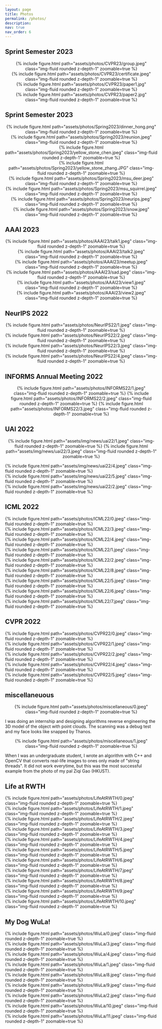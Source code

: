 ```yaml
---
layout: page
title: Photos
permalink: /photos/
description:
nav: true
nav_order: 6
---
```


<div class="projects">

  <h2 class="category">Sprint Semester 2023</h2>

  <center>

  <div class="row mt-3">
    <div class="col-sm mt-3 mt-md-0">
        {% include figure.html path="assets/photos/CVPR23/group.jpeg" class="img-fluid rounded z-depth-1" zoomable=true %}
    </div>
    <div class="col-sm mt-3 mt-md-0">
        {% include figure.html path="assets/photos/CVPR23/certificate.jpeg" class="img-fluid rounded z-depth-1" zoomable=true %}
    </div>
  </div>

  <div class="row mt-3">
    <div class="col-sm mt-3 mt-md-0">
        {% include figure.html path="assets/photos/CVPR23/paper1.jpg" class="img-fluid rounded z-depth-1" zoomable=true %}
    </div>
    <div class="col-sm mt-3 mt-md-0">
        {% include figure.html path="assets/photos/CVPR23/paper2.jpg" class="img-fluid rounded z-depth-1" zoomable=true %}
    </div>
  </div>

  </center>

  <h2 class="category">Sprint Semester 2023</h2>

  <center>

  <div class="row mt-3">
    <div class="col-sm mt-3 mt-md-0">
        {% include figure.html path="assets/photos/Spring2023/dinner_hong.png" class="img-fluid rounded z-depth-1" zoomable=true %}
    </div>
    <div class="col-sm mt-3 mt-md-0">
        {% include figure.html path="assets/photos/Spring2023/reunion.jpeg" class="img-fluid rounded z-depth-1" zoomable=true %}
    </div>
  </div>

  <div class="row mt-3">
    <div class="col-sm mt-3 mt-md-0">
        {% include figure.html path="assets/photos/Spring2023/yellow_stone_chen.jpeg" class="img-fluid rounded z-depth-1" zoomable=true %}
    </div>
    <div class="col-sm mt-3 mt-md-0">
        {% include figure.html path="assets/photos/Spring2023/yellow_stone_zhang.JPG" class="img-fluid rounded z-depth-1" zoomable=true %}
    </div>
  </div>

  <div class="row mt-3">
    <div class="col-sm mt-3 mt-md-0">
        {% include figure.html path="assets/photos/Spring2023/msu_deer.jpeg" class="img-fluid rounded z-depth-1" zoomable=true %}
    </div>
    <div class="col-sm mt-3 mt-md-0">
        {% include figure.html path="assets/photos/Spring2023/msu_squirrel.jpeg" class="img-fluid rounded z-depth-1" zoomable=true %}
    </div>
  </div>

  <div class="row mt-3">
    <div class="col-sm mt-3 mt-md-0">
        {% include figure.html path="assets/photos/Spring2023/neurips.jpeg" class="img-fluid rounded z-depth-1" zoomable=true %}
    </div>
    <div class="col-sm mt-3 mt-md-0">
        {% include figure.html path="assets/photos/Spring2023/snow.jpeg" class="img-fluid rounded z-depth-1" zoomable=true %}
    </div>
  </div>

  </center>

  <h2 class="category">AAAI 2023</h2>

  <center>

  <div class="row mt-3">
    <div class="col-sm mt-3 mt-md-0">
        {% include figure.html path="assets/photos/AAAI23/talk1.jpeg" class="img-fluid rounded z-depth-1" zoomable=true %}
    </div>
    <div class="col-sm mt-3 mt-md-0">
        {% include figure.html path="assets/photos/AAAI23/talk2.jpeg" class="img-fluid rounded z-depth-1" zoomable=true %}
    </div>
  </div>

  <div class="row mt-3">
    <div class="col-sm mt-3 mt-md-0">
        {% include figure.html path="assets/photos/AAAI23/meetup.jpeg" class="img-fluid rounded z-depth-1" zoomable=true %}
    </div>
    <div class="col-sm mt-3 mt-md-0">
        {% include figure.html path="assets/photos/AAAI23/sad.jpeg" class="img-fluid rounded z-depth-1" zoomable=true %}
    </div>
  </div>

  <div class="row mt-3">
    <div class="col-sm mt-3 mt-md-0">
        {% include figure.html path="assets/photos/AAAI23/view1.jpeg" class="img-fluid rounded z-depth-1" zoomable=true %}
    </div>
    <div class="col-sm mt-3 mt-md-0">
        {% include figure.html path="assets/photos/AAAI23/view2.jpeg" class="img-fluid rounded z-depth-1" zoomable=true %}
    </div>
  </div>

  </center>

  <h2 class="category">NeurIPS 2022</h2>

  <center>

  <div class="row mt-3">
    <div class="col-sm mt-3 mt-md-0">
        {% include figure.html path="assets/photos/NeurIPS22/1.jpeg" class="img-fluid rounded z-depth-1" zoomable=true %}
    </div>
    <div class="col-sm mt-3 mt-md-0">
        {% include figure.html path="assets/photos/NeurIPS22/2.jpeg" class="img-fluid rounded z-depth-1" zoomable=true %}
    </div>
  </div>

  <div class="row mt-3">
    <div class="col-sm mt-3 mt-md-0">
        {% include figure.html path="assets/photos/NeurIPS22/3.jpeg" class="img-fluid rounded z-depth-1" zoomable=true %}
    </div>
    <div class="col-sm mt-3 mt-md-0">
        {% include figure.html path="assets/photos/NeurIPS22/4.jpeg" class="img-fluid rounded z-depth-1" zoomable=true %}
    </div>
  </div>

  </center>

  <h2 class="category">INFORMS Annual Meeting 2022</h2>

  <center>

  {% include figure.html path="assets/photos/INFORMS22/1.jpeg" class="img-fluid rounded z-depth-1" zoomable=true %}
  {% include figure.html path="assets/photos/INFORMS22/2.jpeg" class="img-fluid rounded z-depth-1" zoomable=true %}
  {% include figure.html path="assets/photos/INFORMS22/3.jpeg" class="img-fluid rounded   z-depth-1" zoomable=true %}


  </center>

  <h2 class="category">UAI 2022</h2>

  <center>

  {% include figure.html path="assets/img/news/uai22/1.jpeg" class="img-fluid rounded z-depth-1" zoomable=true %}
  {% include figure.html path="assets/img/news/uai22/3.jpeg" class="img-fluid rounded z-depth-1" zoomable=true %}

  </center>
  <div class="row mt-3">
      <div class="col-sm mt-3 mt-md-0">
          {% include figure.html path="assets/img/news/uai22/4.jpeg" class="img-fluid rounded z-depth-1" zoomable=true %}
      </div>
      <div class="col-sm mt-3 mt-md-0">
          {% include figure.html path="assets/img/news/uai22/5.jpeg" class="img-fluid rounded z-depth-1" zoomable=true %}
      </div>
      <div class="col-sm mt-3 mt-md-0">
          {% include figure.html path="assets/img/news/uai22/2.jpeg" class="img-fluid rounded z-depth-1" zoomable=true %}
      </div>
  </div>

  <h2 class="category">ICML 2022</h2>

  <div class="row mt-3">
      <div class="col-sm mt-3 mt-md-0">
          {% include figure.html path="assets/photos/ICML22/0.jpeg" class="img-fluid rounded z-depth-1" zoomable=true %}
      </div>
      <div class="col-sm mt-3 mt-md-0">
          {% include figure.html path="assets/photos/ICML22/3.jpeg" class="img-fluid rounded z-depth-1" zoomable=true %}
      </div>
      <div class="col-sm mt-3 mt-md-0">
          {% include figure.html path="assets/photos/ICML22/4.jpeg" class="img-fluid rounded z-depth-1" zoomable=true %}
      </div>
  </div>

  <div class="row mt-3">
      <div class="col-sm mt-3 mt-md-0">
          {% include figure.html path="assets/photos/ICML22/1.jpeg" class="img-fluid rounded z-depth-1" zoomable=true %}
      </div>
      <div class="col-sm mt-3 mt-md-0">
          {% include figure.html path="assets/photos/ICML22/2.jpeg" class="img-fluid rounded z-depth-1" zoomable=true %}
      </div>
      <div class="col-sm mt-3 mt-md-0">
          {% include figure.html path="assets/photos/ICML22/8.jpeg" class="img-fluid rounded z-depth-1" zoomable=true %}
      </div>
  </div>

  <div class="row mt-3">
      <div class="col-sm mt-3 mt-md-0">
          {% include figure.html path="assets/photos/ICML22/5.jpeg" class="img-fluid rounded z-depth-1" zoomable=true %}
      </div>
      <div class="col-sm mt-3 mt-md-0">
          {% include figure.html path="assets/photos/ICML22/6.jpeg" class="img-fluid rounded z-depth-1" zoomable=true %}
      </div>
      <div class="col-sm mt-3 mt-md-0">
          {% include figure.html path="assets/photos/ICML22/7.jpeg" class="img-fluid rounded z-depth-1" zoomable=true %}
      </div>
  </div>

  <h2 class="category">CVPR 2022</h2>
  <div class="row mt-3">
      <div class="col-sm mt-3 mt-md-0">
          {% include figure.html path="assets/photos/CVPR22/0.jpeg" class="img-fluid rounded z-depth-1" zoomable=true %}
      </div>
      <div class="col-sm mt-3 mt-md-0">
          {% include figure.html path="assets/photos/CVPR22/1.jpeg" class="img-fluid rounded z-depth-1" zoomable=true %}
      </div>
      <div class="col-sm mt-3 mt-md-0">
          {% include figure.html path="assets/photos/CVPR22/2.jpeg" class="img-fluid rounded z-depth-1" zoomable=true %}
      </div>
  </div>
  <div class="row mt-3">
      <div class="col-sm mt-3 mt-md-0">
          {% include figure.html path="assets/photos/CVPR22/4.jpeg" class="img-fluid rounded z-depth-1" zoomable=true %}
      </div>
      <div class="col-sm mt-3 mt-md-0">
          {% include figure.html path="assets/photos/CVPR22/5.jpeg" class="img-fluid rounded z-depth-1" zoomable=true %}
      </div>
  </div>

  <h2 class="category">miscellaneuous</h2>

  <center>

  {% include figure.html path="assets/photos/miscellaneous/0.jpeg" class="img-fluid rounded z-depth-1" zoomable=true %}

  </center>

  <div class="caption">
    I was doing an internship and designing algorithms reverse engineering the 3D model of the object with point clouds. The scanning was a debug test and my face looks like snapped by Thanos.
  </div>

  <center>

  {% include figure.html path="assets/photos/miscellaneous/1.jpeg" class="img-fluid rounded z-depth-1" zoomable=true %}

  </center>

  <div class="caption">
    When I was an undergraduate student, I wrote an algorithm with C++ and OpenCV that converts real-life images to ones only made of "string threads". It did not work everytime, but this was the most successful example from the photo of my pal Ziqi Gao (HKUST).
  </div>

  <h2 class="category">Life at RWTH</h2>
  <div class="row mt-3">
      <div class="col-sm mt-3 mt-md-0">
          {% include figure.html path="assets/photos/LifeAtRWTH/0.jpeg" class="img-fluid rounded z-depth-1" zoomable=true %}
      </div>
      <div class="col-sm mt-3 mt-md-0">
          {% include figure.html path="assets/photos/LifeAtRWTH/1.jpeg" class="img-fluid rounded z-depth-1" zoomable=true %}
      </div>
      <div class="col-sm mt-3 mt-md-0">
          {% include figure.html path="assets/photos/LifeAtRWTH/2.jpeg" class="img-fluid rounded z-depth-1" zoomable=true %}
      </div>
  </div>

  <div class="row mt-3">
      <div class="col-sm mt-3 mt-md-0">
          {% include figure.html path="assets/photos/LifeAtRWTH/3.jpeg" class="img-fluid rounded z-depth-1" zoomable=true %}
      </div>
      <div class="col-sm mt-3 mt-md-0">
          {% include figure.html path="assets/photos/LifeAtRWTH/4.jpeg" class="img-fluid rounded z-depth-1" zoomable=true %}
      </div>
      <div class="col-sm mt-3 mt-md-0">
          {% include figure.html path="assets/photos/LifeAtRWTH/5.jpeg" class="img-fluid rounded z-depth-1" zoomable=true %}
      </div>
  </div>
  
  <div class="row mt-3">
      <div class="col-sm mt-3 mt-md-0">
          {% include figure.html path="assets/photos/LifeAtRWTH/6.jpeg" class="img-fluid rounded z-depth-1" zoomable=true %}
      </div>
      <div class="col-sm mt-3 mt-md-0">
          {% include figure.html path="assets/photos/LifeAtRWTH/7.jpeg" class="img-fluid rounded z-depth-1" zoomable=true %}
      </div>
      <div class="col-sm mt-3 mt-md-0">
          {% include figure.html path="assets/photos/LifeAtRWTH/8.jpeg" class="img-fluid rounded z-depth-1" zoomable=true %}
      </div>
  </div>

  <div class="row mt-3">
      <div class="col-sm mt-3 mt-md-0">
          {% include figure.html path="assets/photos/LifeAtRWTH/9.jpeg" class="img-fluid rounded z-depth-1" zoomable=true %}
      </div>
      <div class="col-sm mt-3 mt-md-0">
          {% include figure.html path="assets/photos/LifeAtRWTH/10.jpeg" class="img-fluid rounded z-depth-1" zoomable=true %}
      </div>
  </div>

  <h2 class="category">My Dog WuLa!</h2>

  <div class="row mt-3">
      <div class="col-sm mt-3 mt-md-0">
          {% include figure.html path="assets/photos/WuLa/0.jpeg" class="img-fluid rounded z-depth-1" zoomable=true %}
      </div>
      <div class="col-sm mt-3 mt-md-0">
          {% include figure.html path="assets/photos/WuLa/3.jpeg" class="img-fluid rounded z-depth-1" zoomable=true %}
      </div>
      <div class="col-sm mt-3 mt-md-0">
          {% include figure.html path="assets/photos/WuLa/4.jpeg" class="img-fluid rounded z-depth-1" zoomable=true %}
      </div>
  </div>

  <div class="row mt-3">
      <div class="col-sm mt-3 mt-md-0">
          {% include figure.html path="assets/photos/WuLa/1.jpeg" class="img-fluid rounded z-depth-1" zoomable=true %}
      </div>
      <div class="col-sm mt-3 mt-md-0">
          {% include figure.html path="assets/photos/WuLa/8.jpeg" class="img-fluid rounded z-depth-1" zoomable=true %}
      </div>
      <div class="col-sm mt-3 mt-md-0">
          {% include figure.html path="assets/photos/WuLa/9.jpeg" class="img-fluid rounded z-depth-1" zoomable=true %}
      </div>
  </div>

  <div class="row mt-3">
      <div class="col-sm mt-3 mt-md-0">
          {% include figure.html path="assets/photos/WuLa/2.jpeg" class="img-fluid rounded z-depth-1" zoomable=true %}
      </div>
      <div class="col-sm mt-3 mt-md-0">
          {% include figure.html path="assets/photos/WuLa/10.jpeg" class="img-fluid rounded z-depth-1" zoomable=true %}
      </div>
      <div class="col-sm mt-3 mt-md-0">
          {% include figure.html path="assets/photos/WuLa/11.jpeg" class="img-fluid rounded z-depth-1" zoomable=true %}
      </div>
  </div>


</div>

